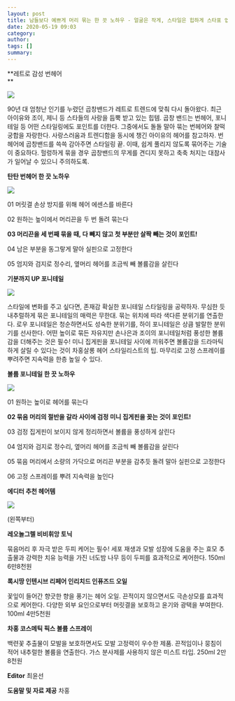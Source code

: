 ```yaml
---
layout: post
title: 남들보다 예쁘게 머리 묶는 한 끗 노하우 - 얼굴은 작게, 스타일은 힙하게 스타표 업스타일
date: 2020-05-19 09:03
category: 
author: 
tags: []
summary: 
---
```



**레트로 감성 번헤어  
**

![](https://img1.daumcdn.net/thumb/R720x0/?fname=https%3A%2F%2Ft1.daumcdn.net%2Fliveboard%2Finterstella-story%2F9e16adbfa3424633a446271d06dd482e.JPG)

90년 대 엄청난 인기를 누렸던 곱창밴드가 레트로 트렌드에 맞춰 다시 돌아왔다. 최근 아이유와 조이, 제니 등 스타들의 사랑을 듬뿍 받고 있는 힙템. 곱창 밴드는 번헤어, 포니테일 등 어떤 스타일링에도 포인트를 더한다. 그중에서도 돌돌 말아 묶는 번헤어와 찰떡 궁합을 자랑한다. 사랑스러움과 트렌디함을 동시에 챙긴 아이유의 헤어를 참고하자. 번헤어에 곱창밴드를 쓱쓱 감아주면 스타일링 끝. 이때, 쉽게 풀리지 않도록 묶어주는 기술이 중요하다. 헐렁하게 묶을 경우 곱창밴드의 무게를 견디지 못하고 축축 처지는 대참사가 일어날 수 있으니 주의하도록.

**탄탄 번헤어 한 끗 노하우**

![](https://img1.daumcdn.net/thumb/R720x0/?fname=https%3A%2F%2Ft1.daumcdn.net%2Fliveboard%2Finterstella-story%2Ffefa825f75484d4580fc54a5c3ad63a6.JPG)

01 머릿결 손상 방지를 위해 헤어 에센스를 바른다

02 원하는 높이에서 머리끈을 두 번 돌려 묶는다

**03 머리끈을 세 번째 묶을 때, 다 빼지 않고 첫 부분만 살짝 빼는 것이 포인트!**

04 남은 부분을 동그랗게 말아 실핀으로 고정한다

05 엄지와 검지로 정수리, 옆머리 헤어를 조금씩 빼 볼륨감을 살린다

**기분까지 UP 포니테일**

![](https://img1.daumcdn.net/thumb/R720x0/?fname=https%3A%2F%2Ft1.daumcdn.net%2Fliveboard%2Finterstella-story%2F81a27d660bc14f93a5d40bf1a489c2b3.JPG)

스타일에 변화를 주고 싶다면, 존재감 확실한 포니테일 스타일링을 공략하자. 무심한 듯 내추럴하게 묶은 포니테일의 매력은 무한대. 묶는 위치에 따라 색다른 분위기를 연출한다. 로우 포니테일은 청순하면서도 성숙한 분위기를, 하이 포니테일은 상큼 발랄한 분위기를 선사한다. 어떤 높이로 묶든 자유지만 손나은과 조이의 포니테일처럼 풍성한 볼륨감을 더해주는 것은 필수! 미니 집게핀을 포니테일 사이에 끼워주면 볼륨감을 드라마틱하게 살릴 수 있다는 것이 차홍살롱 헤어 스타일리스트의 팁. 마무리로 고정 스프레이를 뿌려주면 지속력을 한층 높일 수 있다.

**볼륨 포니테일 한 끗 노하우**

![](https://img1.daumcdn.net/thumb/R720x0/?fname=https%3A%2F%2Ft1.daumcdn.net%2Fliveboard%2Finterstella-story%2F2be3e393185348a4bbf70beaecd87bba.JPG)

01 원하는 높이로 헤어를 묶는다

**02 묶음 머리의 절반을 갈라 사이에 검정 미니 집게핀을 꽂는 것이 포인트!**

03 검정 집게핀이 보이지 않게 정리하면서 볼륨을 풍성하게 살린다

04 엄지와 검지로 정수리, 옆머리 헤어를 조금씩 빼 볼륨감을 살린다

05 묶음 머리에서 소량의 가닥으로 머리끈 부분을 감추듯 돌려 말아 실핀으로 고정한다

06 고정 스프레이를 뿌려 지속력을 높인다

**에디터 추천 헤어템**

![](https://img1.daumcdn.net/thumb/R720x0/?fname=https%3A%2F%2Ft1.daumcdn.net%2Fliveboard%2Finterstella-story%2F36ab2c50b2964b9ea5508712d0a67f75.JPG)

(왼쪽부터)

**레오놀그렐 비비휘앙 토닉**

묶음머리 후 자극 받은 두피 케어는 필수! 세포 재생과 모발 성장에 도움을 주는 효모 추출물과 강력한 치유 능력을 가진 너도밤 나무 등이 두피를 효과적으로 케어한다. 150ml 6만8천원

  

**록시땅 인텐시브 리페어 인리치드 인퓨즈드 오일**

꽃잎이 들어간 향긋한 향을 풍기는 헤어 오일. 끈적이지 않으면서도 극손상모를 효과적으로 케어한다. 다양한 외부 요인으로부터 머릿결을 보호하고 윤기와 광택을 부여한다. 100ml 4만5천원

  

**차홍 코스메틱 픽스 볼륨 스프레이**

백련꽃 추출물이 모발을 보호하면서도 모발 고정력이 우수한 제품. 끈적임이나 뭉침이 적어 내추럴한 볼륨을 연출한다. 가스 분사제를 사용하지 않은 미스트 타입. 250ml 2만8천원

**Editor**  최윤선

**도움말 및 자료 제공**  차홍